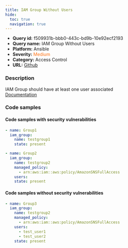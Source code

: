 ```yaml
---
title: IAM Group Without Users
hide:
  toc: true
  navigation: true
---
```


<style>
  .highlight .hll {
    background-color: #ff171742;
  }
  .md-content {
    max-width: 1100px;
    margin: 0 auto;
  }
</style>

-   **Query id:** f509931b-bbb0-443c-bd9b-10e92ecf2193
-   **Query name:** IAM Group Without Users
-   **Platform:** Ansible
-   **Severity:** <span style="color:#ff7213">Medium</span>
-   **Category:** Access Control
-   **URL:** [Github](https://github.com/Checkmarx/kics/tree/master/assets/queries/ansible/aws/iam_group_without_users)

### Description
IAM Group should have at least one user associated<br>
[Documentation](https://docs.ansible.com/ansible/latest/collections/community/aws/iam_group_module.html)

### Code samples
#### Code samples with security vulnerabilities
```yaml title="Positive test num. 1 - yaml file" hl_lines="2"
- name: Group1
  iam_group:
    name: testgroup1
    state: present

```
```yaml title="Positive test num. 2 - yaml file" hl_lines="2"
- name: Group2
  iam_group:
    name: testgroup2
    managed_policy:
      - arn:aws:iam::aws:policy/AmazonSNSFullAccess
    users:
    state: present

```


#### Code samples without security vulnerabilities
```yaml title="Negative test num. 1 - yaml file"
- name: Group3
  iam_group:
    name: testgroup2
    managed_policy:
      - arn:aws:iam::aws:policy/AmazonSNSFullAccess
    users:
      - test_user1
      - test_user2
    state: present

```
